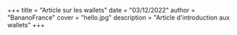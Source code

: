 +++
title = "Article sur les wallets"
date = "03/12/2022"
author = "BananoFrance"
cover = "hello.jpg"
description = "Article d'introduction aux wallets"
+++
